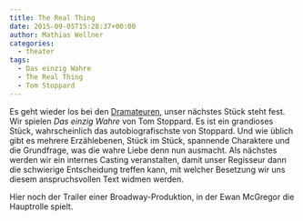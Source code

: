 ```yaml
---
title: The Real Thing
date: 2015-09-05T15:28:37+00:00
author: Mathias Wellner
categories:
  - theater
tags:
  - Das einzig Wahre
  - The Real Thing
  - Tom Stoppard
---
```

Es geht wieder los bei den <a href="http://www.dramateure.ch" title="die dramateure zürich" target="_blank">Dramateuren</a>, unser nächstes Stück steht fest. Wir spielen _Das einzig Wahre_ von Tom Stoppard. Es ist ein grandioses Stück, wahrscheinlich das autobiografischste von Stoppard. Und wie üblich gibt es mehrere Erzählebenen, Stück im Stück, spannende Charaktere und die Grundfrage, was die wahre Liebe denn nun ausmacht. Als nächstes werden wir ein internes Casting veranstalten, damit unser Regisseur dann die schwierige Entscheidung treffen kann, mit welcher Besetzung wir uns diesem anspruchsvollen Text widmen werden. 

Hier noch der Trailer einer Broadway-Produktion, in der Ewan McGregor die Hauptrolle spielt.